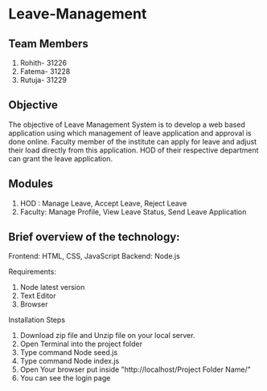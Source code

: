 # Leave-Management

## Team Members
1. Rohith- 31226
2. Fatema- 31228
3. Rutuja- 31229

## Objective
The objective of Leave Management System is to develop a web based application using which management of leave application and approval is done online. Faculty member of the institute can apply for leave and adjust their load directly from this application. HOD of their respective department can grant the leave application.

## Modules
1. HOD : Manage Leave, Accept Leave, Reject Leave
2. Faculty: Manage Profile, View Leave Status, Send Leave Application

## Brief overview of the technology:
Frontend: HTML, CSS, JavaScript
Backend: Node.js

Requirements:
1. Node latest version
2. Text Editor
3. Browser

Installation Steps
1. Download zip file and Unzip file on your local server.
2. Open Terminal into the project folder
3. Type command Node seed.js
4. Type command Node index.js
5. Open Your browser put inside "http://localhost/Project Folder Name/"
6. You can see the login page

